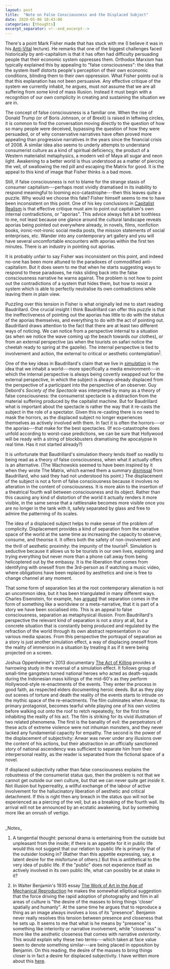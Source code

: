 ```yaml
---
layout: post
title:  "Note on False Consciousness and the Displaced Subject"
date: 2020-05-06 10:43:00
categories: [thoughts]
excerpt_separator: <!--end_excerpt-->
---
```


There's a point Mark Fisher made that has stuck with me (I believe it was in his [Anti-Vital](https://www.youtube.com/watch?v=LrKiScp_gog) lecture). He remarks that one of the biggest challenges faced historically by anti-capitalism is that it has often had difficulty persuading people that their economic system oppresses them. Orthodox Marxism has typically explained this by appealing to "false consciousness": the idea that the system itself distorts people's perception of their own economic conditions, blinding them to their own oppression. What Fisher points out is that this explanation has not been persuasive. Any effective critique of the system we currently inhabit, he argues, must _not_ assume that we are all suffering from some kind of mass illusion. Instead it must begin with a recognition of our own complicity in creating and sustaining the situation we are in.

The concept of false consciousness is a familiar one. When the rise of Donald Trump (or of Boris Johnson, or of Brexit) is raised in leftwing circles, it is common to find the conversation moving directly to the question of how so many people were deceived, bypassing the question of how they were persuaded, or of why conservative narratives have often proved more appealing than progressive narratives in the years since the financial crisis of 2008. A similar idea also seems to underly attempts to understand consumerist culture as a kind of spiritual deficiency, the product of a Western materialist metaphysics, a modern veil of Maya all sugar and neon light. Awakening to a better world is thus understood as a matter of piercing the veil, of swallowing the red pill and escaping the Matrix for good. It is the appeal to this kind of image that Fisher thinks is a bad move.

Still, if false consciousness is not to blame for the strange stasis of consumer capitalism---perhaps most vividly dramatised in its inability to respond meaningful to looming eco-catastrophe---then this leaves quite a puzzle. Why would we choose this fate? Fisher himself seems to me to have been inconsistent on this point. One of his key conclusions in [Capitalist Realism]({{site.baseurl}}/thoughts/2020/05/02/capitalist-realism.html) is that effective critique must aim to point out capitalism's own internal contradictions, or "aporias". This advice always felt a bit toothless to me, not least because one glance around the cultural landscape reveals aporias being pointed out everywhere already, in novels, films, nonfiction books, ironic-not-ironic social media posts, the mission statements of social enterprises, etc. Wander into any contemporary art gallery and you will have several uncomfortable encounters with aporias within the first ten minutes. There is an industry in pointing out aporias.

<!--end_excerpt-->

It is probably unfair to say Fisher was inconsistent on this point, and indeed no-one has been more attuned to the paradoxes of commodified anti-capitalism. But it does seem to me that when he starts suggesting ways to respond to these paradoxes, he risks sliding back into the false consciousness narrative he warns against. The problem is not how to point out the contradictions of a system that hides them, but how to resist a system which is able to perfectly neutralise its own contradictions while leaving them in plain view.

Puzzling over this tension in Fisher is what originally led me to start reading Baudrillard. One crucial insight I think Baudrillard can offer this puzzle is that the ineffectiveness of pointing out the aporias has little to do with the status of the aporias themselves, and everything to do with the act of pointing out. Baudrillard draws attention to the fact that there are at least two different ways of noticing. We can notice from a perspective internal to a situation (as when we notice the wave coming up the beach towards our clothes), or from an external perspective (as when the tourists on safari notice the cheetah ready to spring at the gazelle). The internal perspective is tied to involvement and action, the external to critical or aesthetic contemplation<sup>[1](#r1)</sup>.

One of the key ideas in Baudrillard's claim that we live in [_simulation_]({{site.baseurl}}/assets/pdf/baudrillard-precession.pdf) is the idea that we inhabit a world---more specifically a media environment---in which the internal perspective is always being covertly swapped out for the external perspective, in which the subject is always-already displaced from the perspective of a participant into the perspective of an observer. Guy Debord's _Society of the Spectacle_ was interpreted by many as a theory of false consciousness: the consumerist spectacle is a distraction from the material suffering produced by the capitalist machine. But for Baudrillard what is important about the spectacle is rather the way that it re-casts the subject in the role of a spectator. Given this re-casting there is no need to mask the horrors, as the displaced subject no longer experiences themselves as actively involved with them. In fact it is often the horrors---or the aporias---that make for the best spectacles. (If eco-catastrophe does unfold according to worst-case predictions, we can be sure that Hollywood will be ready with a string of blockbusters dramatising the apocalypse in real time. Has it not started already?)

It is unfortunate that Baudrillard's simulation theory lends itself so readily to being read as a theory of false consciousness, when what it actually offers is an alternative. (The Wachowskis seemed to have been inspired by it when they wrote The Matrix, which earned them a summary [dismissal](https://www.nytimes.com/2002/05/24/opinion/editorial-observer-a-french-philosopher-talks-back-to-hollywood-and-the-matrix.html) from Baudrillard, who said they had not understood his point.) The displacement of the subject is not a form of false consciousness because it involves no alteration in the content of consciousness. It is more akin to the insertion of a theatrical fourth wall between consciousness and its object. Rather than this causing any kind of distortion of the world it actually renders it more visible, in the same sense that a rattlesnake becomes more visible once you are no longer in the tank with it, safely separated by glass and free to admire the patterning of its scales.

The idea of a displaced subject helps to make sense of the problem of complicity. Displacement provides a kind of separation from the narrative space of the world at the same time as increasing the capacity to observe, consume, and theorise it. It offers both the safety of non-involvement and the thrill of aesthetic proximity: the impunity of the tourist<sup>[2](#r2)</sup>. Simulation is seductive because it allows us to be tourists in our own lives, exploring and trying everything but never more than a phone call away from being helicoptered out by the embassy. It is the liberation that comes from identifying with oneself from the 3rd-person as if watching a music video, where obligations have been replaced by aesthetics and one is free to change channel at any moment.

That some form of separation lies at the root contemporary alienation is not an uncommon idea, but it has been triangulated in many different ways. Charles Eisenstein, for example, has [argued](https://charleseisenstein.org/books/the-more-beautiful-world-our-hearts-know-is-possible/eng/separation/) that separation comes in the form of something like a worldview or a meta-narrative, that it is part of a story we have been socialised into. This is an appeal to false consciousness, separation as metaphysical illusion. From Baudrillard's perspective the relevant kind of separation is not a story at all, but a concrete situation that is constantly being produced and regulated by the refraction of the world through its own abstract representation in our various media spaces. From this perspective the portrayal of separation as a story is just another simulation effect, a way of displacing oneself from the reality of immersion in a situation by treating it as if it were being projected on a screen.

Joshua Oppenheimer's 2013 documentary [The Act of Killing](https://www.youtube.com/watch?v=-349HTKhPno) provides a harrowing study in the reversal of a simulation effect. It follows group of small-time gangsters turned national heroes who acted as death-squads during the Indonesian mass killings of the mid-60's as they perform Hollywood-style re-enactments of the events. They enter the process in good faith, as respected elders documenting heroic deeds. But as they play out scenes of torture and death the reality of the events starts to intrude on the mythic space of the re-enactments. The film culminates when Anwar, its primary protagonist, becomes tearful while playing one of his own victims before walking out onto the roof to retch repeatedly, for the first time inhabiting the reality of his act. The film is striking for its vivid illustration of two related phenomena. The first is the banality of evil: the perpetrators of these acts of extreme violence were not inhuman monsters, and they never lacked any fundamental capacity for empathy. The second is the power of the displacement of subjectivity: Anwar was never under any illusions over the content of his actions, but their abstraction in an officially sanctioned story of national ascendency was sufficient to separate him from their interpersonal reality, as the reader is separated from the fictional space of a novel.

If displaced subjectivity rather than false consciousness explains the robustness of the consumerist status quo, then the problem is not that we cannot get outside our own culture, but that we can never quite get _inside_ it. Not illusion but hyperreality, a willful exchange of the labour of active involvement for the hallucinatory liberation of aesthetic and critical detachment. If this is right then any breach in the status quo will not be experienced as a piercing of the veil, but as a breaking of the fourth wall. Its arrival will not be announced by an ecstatic awakening, but by something more like an onrush of vertigo.  

<br />
_Notes_

1. <a name="r1"></a>A tangential thought: personal drama is entertaining from the outside but unpleasant from the inside; if there is an appetite for it in public life would this not suggest that our relation to public life is primarily that of the outsider looking in? (Rather than this appetite expressing, say, a latent desire for the misfortune of others.) But this is antithetical to the very idea of public life. If the "public" does not experience itself as actively involved in its own public life, what can possibly be at stake in it?

2. <a name="r2"></a>In Walter Benjamin's 1935 essay [The Work of Art in the Age of Mechanical Reproduction]({{site.baseurl}}/assets/pdf/benjamin-mechanical-reproduction.pdf) he makes the somewhat elliptical suggestion that the force driving the rapid adoption of photography and film in all areas of culture is "the desire of the masses to bring things 'closer' spatially and humanly". At the same time he argues that to reproduce a thing as an image always involves a loss of its "presence". Benjamin never really resolves this tension between presence and closeness that he sets up. It seems to me that what is he means by "presence" is something like interiority or narrative involvement, while "closeness" is more like the aesthetic closeness that comes with narrative _exteriority_. This would explain why these two terms---which taken at face value seem to denote something similar---are being placed in opposition by Benjamin. On this reading, the desire of the masses to bring things closer is in fact a desire for displaced subjectivity. I have written more about this [here]({{site.baseurl}}/thoughts/2020/07/10/benjamin-decay.html).

